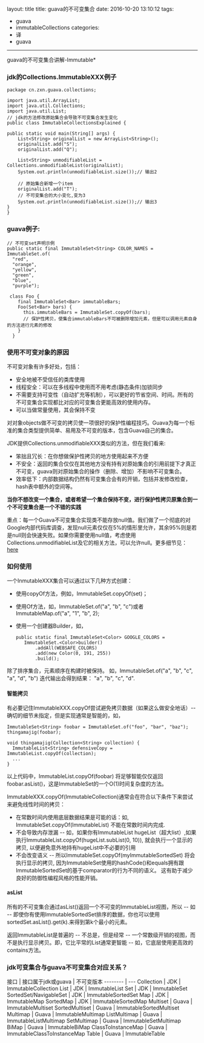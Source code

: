 layout: title
title: guava的不可变集合
date: 2016-10-20 13:10:12
tags:
- guava
- immutableCollections
categories:
- 译
- guava
---

guava的不可变集合讲解-Immutable*
<!-- more -->

### jdk的Collections.ImmutableXXX例子
    package cn.zxn.guava.collections;

    import java.util.ArrayList;
    import java.util.Collections;
    import java.util.List;
    // jdk的方法修改原始集合会导致不可变集合发生变化
    public class ImmutableCollectionsExplained {

    public static void main(String[] args) {
        List<String> originalList = new ArrayList<String>();
        originalList.add("S");
        originalList.add("Q");

        List<String> unmodifiableList = Collections.unmodifiableList(originalList);
        System.out.println(unmodifiableList.size());// 输出2

        // 原始集合新增一个item
        originalList.add("T");
        // 不可变集合的大小变化,变为3
        System.out.println(unmodifiableList.size());// 输出3
    }
    }


### guava例子:   

    // 不可变set声明示例
    public static final ImmutableSet<String> COLOR_NAMES = ImmutableSet.of(
      "red",
      "orange",
      "yellow",
      "green",
      "blue",
      "purple");

     class Foo {
        final ImmutableSet<Bar> immutableBars;
        Foo(Set<Bar> bars) {
          this.immutableBars = ImmutableSet.copyOf(bars);
          // 保护性拷贝，使集合immutableBars不可被删除增加元素，但是可以调用元素自身的方法进行元素的修改
        }
      }

### 使用不可变对象的原因
不可变对象有许多好处，包括：
  - 安全地被不受信任的类库使用
  - 线程安全：可以在多线程中使用而不用考虑(静态条件)加锁同步
  - 不需要支持可变性（自动扩充等机制），可以更好的节省空间、时间。所有的不可变集合实现都比对应的可变集合更能高效的使用内存。
  - 可以当做常量使用，其会保持不变

对对象objects做不可变的拷贝使一项很好的保护性编程技巧。Guava为每一个标准的集合类型提供简单、易用及不可变的版本，包含Guava自己的集合。

JDK提供Collections.unmodifiableXXX类似的方法，但在我们看来:
  - 笨拙且冗长：在你想做保护性拷贝的地方使用起来不方便
  - 不安全：返回的集合仅仅在其他地方没有持有对原始集合的引用前提下才真正不可变，guava则对原始集合的操作（删除、增加）不影响不可变集合。
  - 效率低下：内部数据结构仍然有可变集合会有的开销，包括并发修改检查，hash表中额外的空间等。

  **当你不想改变一个集合，或者希望一个集合保持不变，进行保护性拷贝原集合到一个不可变集合是一个不错的实践**

  重点：每一个Guava不可变集合实现类不能存放null值。我们做了一个彻底的对Google内部代码库调查，发现null元素仅仅在5%的情形里允许，其余95%则是若是null则会快速失败。如果你需要使用null值，考虑使用Collections.unmodifiableList及它的相关方法，可以允许null。更多细节见：[here](https://github.com/google/guava/wiki/UsingAndAvoidingNullExplained)

### 如何使用
一个InmutableXXX集合可以通过以下几种方式创建：
  - 使用copyOf方法，例如，ImmutableSet.copyOf(set)；
  - 使用Of方法，如，ImmutableSet.of("a", "b", "c")或者ImmutableMap.of("a", "1", "b", 2);
  - 使用一个创建器Builder，如，   

        public static final ImmutableSet<Color> GOOGLE_COLORS =
           ImmutableSet.<Color>builder()
               .addAll(WEBSAFE_COLORS)
               .add(new Color(0, 191, 255))
               .build();
除了排序集合，元素顺序在构建时被保持。
如，ImmutableSet.of("a", "b", "c", "a", "d", "b") 迭代输出会得到结果： "a", "b", "c", "d".

#### 智能拷贝
  有必要记住ImmutableXXX.copyOf尝试避免拷贝数据（如果这么做安全地话）-- 确切的细节未指定，但是实现通常是智能的，如，

    ImmutableSet<String> foobar = ImmutableSet.of("foo", "bar", "baz");
    thingamajig(foobar);

    void thingamajig(Collection<String> collection) {
      ImmutableList<String> defensiveCopy = ImmutableList.copyOf(collection);
      ...
    }
以上代码中，ImmutableList.copyOf(foobar) 将足够智能仅仅返回foobar.asList()，这是ImmutableSet的一个O(1)时间复杂度的方法。

ImmutableXXX.copyOf(ImmutableCollection)通常会在符合以下条件下来尝试来避免线性时间的拷贝：
  - 在常数时间内使用底层数据结果是可能的话：如, ImmutableSet.copyOf(ImmutableList) 不能在常数时间内完成.
  - 不会导致内存泄漏 -- 如，如果你有ImmutableList<String> hugeList（超大list）,如果执行ImmutableList.copyOf(hugeList.subList(0, 10)), 就会执行一个显示的拷贝, 以便避免意外地持有hugeList中不必要的引用
  - 不会改变语义 -- 所以ImmutableSet.copyOf(myImmutableSortedSet) 将会执行显示的拷贝, 因为ImmutableSet使用的hashCode()和equals拥有跟ImmutableSortedSet的基于comparator的行为不同的语义。
这有助于减少良好的防御性编程风格的性能开销。

#### asList

所有的不可变集合通过asList()返回一个不可变的ImmutableList视图，所以 -- 如 -- 即使你有使用ImmutableSortedSet排序的数据，你也可以使用sortedSet.asList().get(k).来得到第k个最小的元素。

返回ImmutableList是普遍的 -- 不总是，但是经常 -- 一个常数级开销的视图，而不是执行显示拷贝。即，它比平常的List通常更智能 -- 如，它底层使用更高效的contains方法。

### jdk可变集合与guava不可变集合对应关系？

接口   | 接口属于jdk或guava | 不可变版本
--------  | ---
Collection | JDK	| ImmutableCollection
List |	JDK	| ImmutableList
Set	| JDK	| ImmutableSet
SortedSet/NavigableSet | 	JDK	| ImmutableSortedSet
Map	| JDK	| ImmutableMap
SortedMap	| JDK	| ImmutableSortedMap
Multiset | 	Guava	| ImmutableMultiset
SortedMultiset	| Guava	| ImmutableSortedMultiset
Multimap	| Guava	| ImmutableMultimap
ListMultimap	| Guava	| ImmutableListMultimap
SetMultimap	| Guava	| ImmutableSetMultimap
BiMap	| Guava	| ImmutableBiMap
ClassToInstanceMap	| Guava	| ImmutableClassToInstanceMap
Table	| Guava	| ImmutableTable
